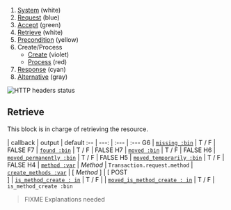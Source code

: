 1. [System](README_system.md) (white)
1. [Request](README_request.md) (blue)
1. [Accept](README_accept.md) (green)
1. [Retrieve](README_retrieve.md) (white)
1. [Precondition](README_precondition.md) (yellow)
1. Create/Process
    * [Create](README_create.md) (violet)
    * [Process](README_process.md) (red)
1. [Response](README_response.md) (cyan)
1. [Alternative](README_alternative.md) (gray)

![HTTP headers status](https://rawgithub.com/andreineculau/http-decision-diagram/master/v4/httpdd.png)

## Retrieve

This block is in charge of retrieving the resource.

 | callback | output | default
:-- | ---: | :--- | :---
G6 | [`missing :bin`](#missing-bin) | T / F | FALSE
F7 | [`found :bin`](#found-bin) | T / F | FALSE
H7 | [`moved :bin`](#moved-bin) | T / F | FALSE
H6 | [`moved_permanently :bin`](#moved_permanently-bin) | T / F | FALSE
H5 | [`moved_temporarily :bin`](#moved_temporarily-bin) | T / F | FALSE
H4 | [`method :var`](#method-var) | *Method* | `Transaction.request.method`
 | [`create_methods :var`](#create_methods-var) | [ *Method* ] | [ POST<br>]
 | [`is_method_create : in`](#is_method_create--in) | T / F |
 | [`moved_is_method_create : in`](#moved_is_method_create--in) | T / F | `is_method_create :bin`

> FIXME Explanations needed

